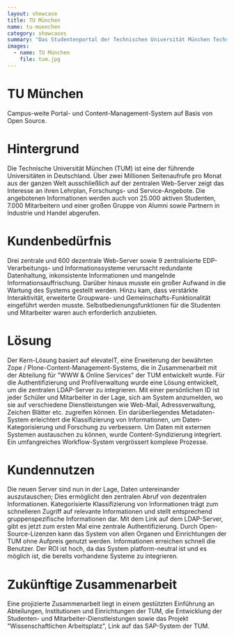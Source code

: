 ```yaml
---
layout: showcase
title: TU München
name: tu-muenchen
category: showcases
summary: "Das Studentenportal der Technischen Universität München Technical."
images:
  - name: TU München
    file: tum.jpg
---
```


# TU München
Campus-weite Portal- und Content-Management-System auf Basis von Open Source.


# Hintergrund
Die Technische Universität München (TUM) ist eine der führende Universitäten in Deutschland. Über zwei Millionen Seitenaufrufe pro Monat aus der ganzen Welt ausschließlich auf der zentralen Web-Server zeigt das Interesse an ihren Lehrplan, Forschungs- und Service-Angebote. Die angebotenen Informationen werden auch von 25.000 aktiven Studenten, 7.000 Mitarbeitern und einer großen Gruppe von Alumni sowie Partnern in Industrie und Handel abgerufen.


# Kundenbedürfnis

Drei zentrale und 600 dezentrale Web-Server sowie 9 zentralisierte EDP-Verarbeitungs- und Informationssysteme verursacht redundante Datenhaltung, inkonsistente Informationen und mangelnde Informationsauffrischung. Darüber hinaus musste ein großer Aufwand in die Wartung des Systems gestellt werden. Hinzu kam, dass verstärkte Interaktivität, erweiterte Groupware- und Gemeinschafts-Funktionalität eingeführt werden musste. Selbstbedienungsfunktionen für die Studenten und Mitarbeiter waren auch erforderlich anzubieten.


# Lösung

Der Kern-Lösung basiert auf elevateIT, eine Erweiterung der bewährten Zope / Plone-Content-Management-Systems, die in Zusammenarbeit mit der Abteilung für "WWW & Online Services" der TUM entwickelt wurde. Für die Authentifizierung und Profilverwaltung wurde eine Lösung entwickelt, um die zentralen LDAP-Server zu integrieren. Mit einer persönlichen ID ist jeder Schüler und Mitarbeiter in der Lage, sich am System anzumelden, wo sie auf verschiedene Dienstleistungen wie Web-Mail, Adressverwaltung, Zeichen Blätter etc. zugreifen können. Ein darüberliegendes Metadaten-System erleichtert die Klassifizierung von Informationen, um Daten-Kategorisierung und Forschung zu verbessern. Um Daten mit externen Systemen austauschen zu können, wurde Content-Syndizierung integriert. Ein umfangreiches Workflow-System vergrössert komplexe Prozesse.


# Kundennutzen

Die neuen Server sind nun in der Lage, Daten untereinander auszutauschen; Dies ermöglicht den zentralen Abruf von dezentralen Informationen. Kategorisierte Klassifizierung von Informationen trägt zum schnelleren Zugriff auf relevante Informationen und stellt entsprechend gruppenspezifische Informationen dar. Mit dem Link auf dem LDAP-Server, gibt es jetzt zum ersten Mal eine zentrale Authentifizierung. Durch Open-Source-Lizenzen kann das System von allen Organen und Einrichtungen der TUM ohne Aufpreis genutzt werden. Informationen erreichen schnell die Benutzer. Der ROI ist hoch, da das System platform-neutral ist und es möglich ist, die bereits vorhandene Systeme zu integrieren.

# Zukünftige Zusammenarbeit

Eine projizierte Zusammenarbeit liegt in einem gestützten Einführung an Abteilungen, Institutionen und Einrichtungen der TUM, die Entwicklung der Studenten- und Mitarbeiter-Dienstleistungen sowie das Projekt "Wissenschaftlichen Arbeitsplatz", Link auf das SAP-System der TUM.